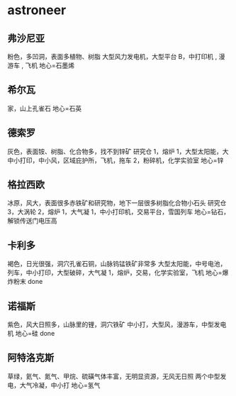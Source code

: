 # astroneer

## 弗沙尼亚

粉色，多凹洞，表面多植物、树脂
大型风力发电机，大型平台 B，中打印机 , 漫游车 , 飞机
地心=石墨烯

## 希尔瓦

家，山上孔雀石
地心=石英

## 德索罗

灰色，表面铵、树脂、化合物多，找不到锌矿
研究仓 1，熔炉 1，大型太阳能，大中小打印，中小风，区域庇护所，飞机，拖车 2，粉碎机，化学实验室
地心=锌

## 格拉西欧

冰原，风大，表面很多赤铁矿和研究物，地下一层很多树脂化合物小石头
研究仓 3，大涡轮 2，熔炉 1，大气凝 1，中小打印机，交易平台，雪国列车
地心=钻石，解锁传送门电压高

## 卡利多

褐色，日光很强，洞穴孔雀石铜，山脉钨锰铁矿非常多
大型太阳能，中号电池，列车，中小打印，大型破碎，大气凝 1，熔炉，交易，化学实验室，飞机
地心=爆炸粉末 done

## 诺福斯

紫色，风大日照多，山脉里的锂，洞穴铁矿
中小打，大型风，漫游车，中型发电机
地心=硅 done

## 阿特洛克斯

草绿，氦气、氮气、甲烷、硫磺气体丰富，无明显资源，无风无日照
两个中型发电，大气冷凝，中小打
地心=氢气
